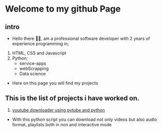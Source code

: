# Welcome to my github Page

## intro
* Hello there 👋😀, am a professional software developer with  2 years of experience programming in;
1. HTML, CSS and Javascript
2. Python;
    - service-apps
    - webScrapping
    - Data science
* Here on this page you will find my projects

## This is the list of projects i have worked on.
1. [youtube downloader using pytube and python](https://github.com/John4650-hub/youtube-downloader)
* With this python script you can download not only videos but also audio format, playlists both in non and interactive mode 
